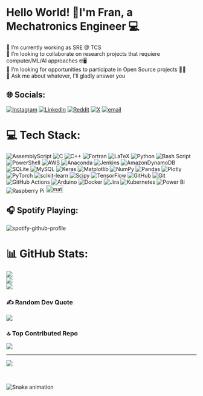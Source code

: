 # Hello World! 💫I'm Fran, a Mechatronics Engineer 💻
🔭 I’m currently working as SRE @ TCS <br>
👯 I’m looking to collaborate on research projects that requiere computer/ML/AI approaches 🤓🖥️<br>
🤝 I’m looking for opportunities to participate in Open Source projects 🙇🙏<br>
💬 Ask me about whatever, I'll gladly answer you<br>


## 🌐 Socials:
[![Instagram](https://img.shields.io/badge/Instagram-%23E4405F.svg?logo=Instagram&logoColor=white)](https://instagram.com/fcomovaz) [![LinkedIn](https://img.shields.io/badge/LinkedIn-%230077B5.svg?logo=linkedin&logoColor=white)](https://linkedin.com/in/fcomovaz) [![Reddit](https://img.shields.io/badge/Reddit-%23FF4500.svg?logo=Reddit&logoColor=white)](https://reddit.com/user/fcomovaz) [![X](https://img.shields.io/badge/X-black.svg?logo=X&logoColor=white)](https://x.com/fcomovaz) [![email](https://img.shields.io/badge/Email-D14836?logo=gmail&logoColor=white)](mailto:pacomovaz6@gmail.com) 


# 💻 Tech Stack:
![AssemblyScript](https://img.shields.io/badge/assembly%20script-%23000000.svg?style=flat&logo=assemblyscript&logoColor=white) ![C](https://img.shields.io/badge/c-%2300599C.svg?style=flat&logo=c&logoColor=white) ![C++](https://img.shields.io/badge/c++-%2300599C.svg?style=flat&logo=c%2B%2B&logoColor=white) ![Fortran](https://img.shields.io/badge/Fortran-%23734F96.svg?style=flat&logo=fortran&logoColor=white) ![LaTeX](https://img.shields.io/badge/latex-%23008080.svg?style=flat&logo=latex&logoColor=white) ![Python](https://img.shields.io/badge/python-3670A0?style=flat&logo=python&logoColor=ffdd54) ![Bash Script](https://img.shields.io/badge/bash_script-%23121011.svg?style=flat&logo=gnu-bash&logoColor=white) ![PowerShell](https://img.shields.io/badge/PowerShell-%235391FE.svg?style=flat&logo=powershell&logoColor=white) ![AWS](https://img.shields.io/badge/AWS-%23FF9900.svg?style=flat&logo=amazon-aws&logoColor=white) ![Anaconda](https://img.shields.io/badge/Anaconda-%2344A833.svg?style=flat&logo=anaconda&logoColor=white) ![Jenkins](https://img.shields.io/badge/jenkins-%232C5263.svg?style=flat&logo=jenkins&logoColor=white) ![AmazonDynamoDB](https://img.shields.io/badge/Amazon%20DynamoDB-4053D6?style=flat&logo=Amazon%20DynamoDB&logoColor=white) ![SQLite](https://img.shields.io/badge/sqlite-%2307405e.svg?style=flat&logo=sqlite&logoColor=white) ![MySQL](https://img.shields.io/badge/mysql-4479A1.svg?style=flat&logo=mysql&logoColor=white) ![Keras](https://img.shields.io/badge/Keras-%23D00000.svg?style=flat&logo=Keras&logoColor=white) ![Matplotlib](https://img.shields.io/badge/Matplotlib-%23ffffff.svg?style=flat&logo=Matplotlib&logoColor=black) ![NumPy](https://img.shields.io/badge/numpy-%23013243.svg?style=flat&logo=numpy&logoColor=white) ![Pandas](https://img.shields.io/badge/pandas-%23150458.svg?style=flat&logo=pandas&logoColor=white) ![Plotly](https://img.shields.io/badge/Plotly-%233F4F75.svg?style=flat&logo=plotly&logoColor=white) ![PyTorch](https://img.shields.io/badge/PyTorch-%23EE4C2C.svg?style=flat&logo=PyTorch&logoColor=white) ![scikit-learn](https://img.shields.io/badge/scikit--learn-%23F7931E.svg?style=flat&logo=scikit-learn&logoColor=white) ![Scipy](https://img.shields.io/badge/SciPy-%230C55A5.svg?style=flat&logo=scipy&logoColor=%white) ![TensorFlow](https://img.shields.io/badge/TensorFlow-%23FF6F00.svg?style=flat&logo=TensorFlow&logoColor=white) ![GitHub](https://img.shields.io/badge/github-%23121011.svg?style=flat&logo=github&logoColor=white) ![Git](https://img.shields.io/badge/git-%23F05033.svg?style=flat&logo=git&logoColor=white) ![GitHub Actions](https://img.shields.io/badge/github%20actions-%232671E5.svg?style=flat&logo=githubactions&logoColor=white) ![Arduino](https://img.shields.io/badge/-Arduino-00979D?style=flat&logo=Arduino&logoColor=white) ![Docker](https://img.shields.io/badge/docker-%230db7ed.svg?style=flat&logo=docker&logoColor=white) ![Jira](https://img.shields.io/badge/jira-%230A0FFF.svg?style=flat&logo=jira&logoColor=white) ![Kubernetes](https://img.shields.io/badge/kubernetes-%23326ce5.svg?style=flat&logo=kubernetes&logoColor=white) ![Power Bi](https://img.shields.io/badge/power_bi-F2C811?style=flat&logo=powerbi&logoColor=black) ![Raspberry Pi](https://img.shields.io/badge/-Raspberry_Pi-C51A4A?style=flat&logo=Raspberry-Pi) <a target="_blank" href="https://upload.wikimedia.org/wikipedia/commons/2/21/Matlab_Logo.png" style="display: inline-block;"><img src="https://encrypted-tbn0.gstatic.com/images?q=tbn:ANd9GcQZ3dq-SgtSae1kCCk9dyfAicVsJ071P-9aFA&s" alt="matlab" width="45" height="20" /></a>

## 🎧 Spotify Playing:

<div style="width:250px;">
  
![spotify-github-profile](https://spotify-github-profile.kittinanx.com/api/view.svg?uid=21buo33eiklc76ohjsvfv4i7a&redirect=true][https://spotify-github-profile.kittinanx.com/api/view.svg?uid=21buo33eiklc76ohjsvfv4i7a&cover_image=true&theme=natemoo-re&show_offline=false&background_color=121212&interchange=true&bar_color=53b14f&bar_color_cover=false)

</div>

# 📊 GitHub Stats:
![](https://github-readme-stats.vercel.app/api?username=fcomovaz&theme=catppuccin_mocha&hide_border=false&include_all_commits=false&count_private=false)<br/>
![](https://nirzak-streak-stats.vercel.app/?user=fcomovaz&theme=catppuccin_mocha&hide_border=false)<br/>
![](https://github-readme-stats.vercel.app/api/top-langs/?username=fcomovaz&theme=catppuccin_mocha&hide_border=false&include_all_commits=false&count_private=false&layout=compact)

### ✍️ Random Dev Quote
![](https://quotes-github-readme.vercel.app/api?type=horizontal&theme=radical)

### 🔝 Top Contributed Repo
![](https://github-contributor-stats.vercel.app/api?username=fcomovaz&limit=5&theme=dark&combine_all_yearly_contributions=true)

---
[![](https://visitcount.itsvg.in/api?id=fcomovaz&icon=0&color=0)](https://visitcount.itsvg.in)


##

<br clear="both">

<img src="https://raw.githubusercontent.com/maurodesouza/maurodesouza/output/snake.svg" alt="Snake animation" />

##
<!-- Proudly created with GPRM ( https://gprm.itsvg.in ) -->
